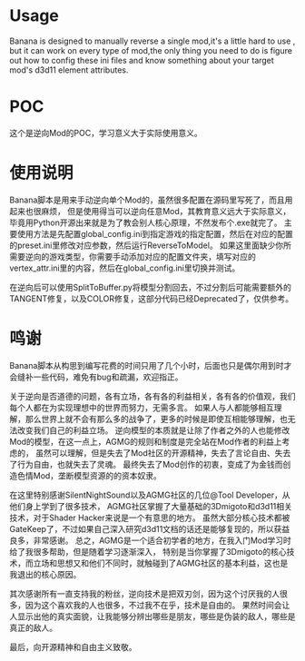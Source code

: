 # Usage
Banana is designed to manually reverse a single mod,it's a little hard to use
, but it can work on every type of mod,the only thing you need to do is figure out
how to config these ini files and know something about your target mod's d3d11 element attributes.

# POC
这个是逆向Mod的POC，学习意义大于实际使用意义。

# 使用说明
Banana脚本是用来手动逆向单个Mod的，虽然很多配置在源码里写死了，而且用起来也很麻烦，
但是使用得当可以逆向任意Mod，其教育意义远大于实际意义，毕竟用Python开源出来就是为了教会别人核心原理，不然发布个.exe就完了。
主要使用方法是先配置global_config.ini到指定游戏的指定配置，然后在对应的配置的preset.ini里修改对应参数，然后运行ReverseToModel。
如果这里面缺少你所需要逆向的游戏类型，你需要手动添加对应的配置文件夹，填写对应的vertex_attr.ini里的内容，然后在global_config.ini里切换并测试。

在逆向后可以使用SplitToBuffer.py将模型分割回去，不过分割后可能需要额外的TANGENT修复，以及COLOR修复，这部分代码已经Deprecated了，仅供参考。
# 鸣谢
Banana脚本从构思到编写花费的时间只用了几个小时，后面也只是偶尔用到时才会缝补一些代码，难免有bug和疏漏，欢迎指正。

关于逆向是否道德的问题，各有立场，各有各的利益相关，各有各的价值观，我们每个人都在为实现理想中的世界而努力，无需多言。
如果人与人都能够相互理解，那么世界上就不会有那么多的战争了，更多的时候是即使互相能够理解，也无法改变我们自己的利益立场。
逆向模型的本质就是让除了作者之外的人也能修改Mod的模型，在这一点上，AGMG的规则和制度是完全站在Mod作者的利益上考虑的，
虽然可以理解，但是失去了Mod社区的开源精神，失去了言论自由、失去了行为自由，也就失去了灵魂。
最终失去了Mod创作的初衷，变成了为金钱而创造色情Mod，垄断模型资源的的资本奴隶。

在这里特别感谢SilentNightSound以及AGMG社区的几位@Tool Developer，从他们身上学到了很多技术，
AGMG社区掌握了大量基础的3Dmigoto和d3d11相关技术，对于Shader Hacker来说是一个有意思的地方。
虽然大部分核心技术都被GateKeep了，不过如果自己深入研究d3d11文档的话还是能够复现的，所以获益良多，非常感谢。
总之，AGMG是一个适合初学者的地方，在我入门Mod学习时给了我很多帮助，但是随着学习逐渐深入，
特别是当你掌握了3Dmigoto的核心技术，而立场和思想又和他们不同时，就触碰到了AGMG社区的基本利益，这也是我退出的核心原因。

其次感谢所有一直支持我的粉丝，逆向技术是把双刃剑，因为这个讨厌我的人很多，因为这个喜欢我的人也很多，不过我不在乎，技术是自由的。
果然时间会让人显示出他的真实面貌，让我能够分辨出哪些是朋友，哪些是伪装的敌人，哪些是真正的敌人。

最后，向开源精神和自由主义致敬。
